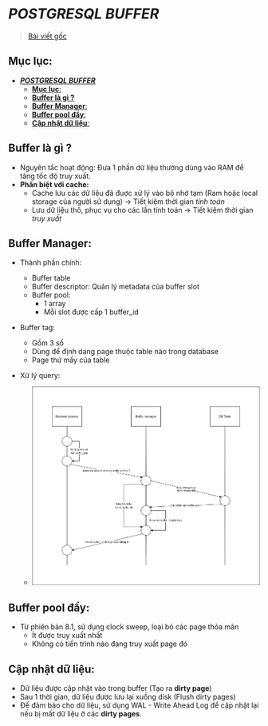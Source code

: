 # ***POSTGRESQL BUFFER***
> [Bài viết gốc](https://online.grokking.org/articles/13/postgresql-buffer-hoat-dong-nhu-the-nao-)

## **Mục lục**:
- [***POSTGRESQL BUFFER***](#postgresql-buffer)
  - [**Mục lục**:](#mục-lục)
  - [**Buffer là gì ?**](#buffer-là-gì-)
  - [**Buffer Manager**:](#buffer-manager)
  - [**Buffer pool đầy**:](#buffer-pool-đầy)
  - [**Cập nhật dữ liệu**:](#cập-nhật-dữ-liệu)

## **Buffer là gì ?**
- Nguyên tắc hoạt động: Đưa 1 phần dữ liệu thường dùng vào RAM để tăng tốc độ truy xuất.
- **Phân biệt với cache:**
  - Cache lưu các dữ liệu đã đuợc xử lý vào bộ nhớ tạm (Ram hoặc local storage của người sử dụng) -> Tiết kiệm thời gian *tính toán*
  - Lưu dữ liệu thô, phục vụ cho các lần tính toán -> Tiết kiệm thời gian *truy xuất*

## **Buffer Manager**:
- Thành phần chính:
  - Buffer table
  - Buffer descriptor: Quản lý metadata của buffer slot
  - Buffer pool:
    - 1 array
    - Mỗi slot được cấp 1 buffer_id
  
- Buffer tag:
  - Gồm 3 số
  - Dùng để định dang page thuộc table nào trong database
  - Page thứ mấy của table

- Xử  lý query:
  - ![Postgres Query Buffer](PostgresBuffer.png)

## **Buffer pool đầy**:
- Từ phiên bản 8.1, sử dụng clock sweep, loại bỏ các page thỏa mãn
  - Ít được truy xuất nhất
  - Không có tiến trình nào đang truy xuất page đó

## **Cập nhật dữ liệu**:
- Dữ liệu được cập nhật vào trong buffer (Tạo ra **dirty page**)
- Sau 1 thời gian, dữ liệu được lưu lại xuống disk (Flush dirty pages)
- Để đảm bảo cho dữ liệu, sử dụng WAL - Write Ahead Log để cập nhật lại nếu bị mất dữ liệu ở các **dirty pages**.